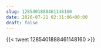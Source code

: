 ```yaml
---
slug: 1285401888461148160
date: 2020-07-21 02:31:06+00:00
draft: false
---
```


{{< tweet 1285401888461148160 >}}
